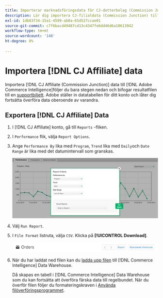 ```yaml
---
title: Importerar marknadsföringsdata för CJ-dotterbolag (Commission Junction)
description: Lär dig importera CJ-filialdata (Commission Junction) till [!DNL Commerce Intelligence].L Commerce Intelligence].
exl-id: 1db83f34-15a1-4599-ab0a-65d527ccae01
source-git-commit: c7f6bacd49487cd13c4347fe6dd46d6a10613942
workflow-type: tm+mt
source-wordcount: '148'
ht-degree: 0%

---
```


# Importera [!DNL CJ Affiliate] data

Importera [!DNL CJ Affiliate (Commission Junction)] data till [!DNL Adobe Commerce Intelligence]följer du bara stegen nedan och bifogar resultatfilen till en [supportbiljett](https://experienceleague.adobe.com/docs/commerce-knowledge-base/kb/troubleshooting/miscellaneous/mbi-service-policies.html). Adobe ställer in datatabellen för ditt konto och låter dig fortsätta överföra data oberoende av varandra.

## Exportera [!DNL CJ Affiliate] Data

1. I [!DNL CJ Affiliate] konto, gå till `Reports` -fliken.

1. I `Performance` flik, välja `Report Options`.

1. Ange `Performance By` lika med `Program`, `Trend` lika med `Daily`och `Date Range` är lika med det datumintervall som granskas.

   ![export-cj-affiliate-data](../../../assets/export-cj-affiliate-data-1.png)<!--{:.zoom}-->

1. Välj `Run Report`.

1. I `File Format` listruta, välja `CSV`.  Klicka på **[!UICONTROL Download]**.

   ![exportera cj-filialdata](../../../assets/export-an-individual-order-2.jpg)<!--{:.zoom}-->

1. När du har laddat ned filen kan du [ladda upp filen](../connecting-data/using-file-uploader.md) till [!DNL Commerce Intelligence] Data Warehouse.

   Då skapas en tabell i [!DNL Commerce Intelligence] Data Warehouse som du kan fortsätta att överföra färska data till regelbundet. När du överför filen följer du formateringskraven i [Använda filöverföringsprogrammet](../connecting-data/using-file-uploader.md).
